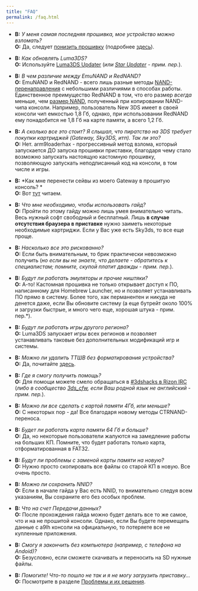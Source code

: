 ```yaml
---
title: "FAQ"
permalink: /faq.html
---
```


+ <a name="faq_latestfw" />**В:** *У меня самая последняя прошивка, мое устройство можно взломать?*    
  **О:** Да, следует [понизить прошивку](nfirm-downgrade) (подробнее [здесь](https://www.reddit.com/r/3dshacks/comments/4iry4s/)).

+ <a name="faq_updatecfw" />**В:** *Как обновлять Luma3DS?*    
  **О:** Используйте [Luma3DS Updater](https://github.com/Hamcha/lumaupdate/releases) (*или [Star Updater](https://github.com/astronautlevel2/StarUpdater/releases) - прим. пер.*).

+ <a name="faq_RedNAND" />**В:** *В чем различие между EmuNAND и RedNAND?*    
  **О:** EmuNAND и RedNAND - всего лишь разные методы [NAND-перенаправления](http://3dbrew.org/wiki/NAND_Redirection) с небольшими различиями в способах работы. Единственное преимущество RedNAND в том, что его размер *всегда* меньше, чем [размер NAND](nand-size), полученный при копировании NAND-чипа консоли. Например, пользователь New 3DS имеет в своей консоли чип емкостью 1,8 Гб, однако, при использовании RedNAND ему понадобится не 1,8 Гб на карте памяти, а всего 1,2 Гб. 

+ <a name="faq_gatewaysky" />**В:** *А сколько все это стоит? Я слышал, что пиратство на 3DS требует покупки картриджей (Gateway, Sky3DS, итп). Так ли это?*     
  **О:** Нет. arm9loaderhax - прогрессивный метод взлома, который запускается ДО запуска прошивки приставки, благодаря чему стало возможно запускать настоящую кастомную прошивку, позволяющую запускать неподписанный код на консоли, в том числе и игры. 

+ <a name="faq_gatewaysaves" />**В:** *Как мне перенести сейвы из моего Gateway в прошитую консоль? *    
  **О:** Вот [тут](https://gbatemp.net/threads/425743/) читаем. 

+ <a name="faq_need" />**В:** *Что мне необходимо, чтобы использовать гайд?*    
  **О:** Пройти по этому гайду можно лишь умея внимательно читать. Весь нужный софт свободный и бесплатный. Лишь **в случае отсутствия браузера в приставке** нужно заиметь некоторые необходимые картриджи. Если у Вас уже есть Sky3ds, то все еще проще. 

+ <a name="faq_risky" />**В:** *Насколько все это рискованно?*    
  **О:** Если быть внимательным, то брик практически невозможно получить (*но если вы не знаете, что делаете - обратитесь к специалистам; помните, скупой платит дважды - прим. пер.*).

+ <a name="faq_Homebrew" />**В:** *Будут ли работать эмуляторы и прочие ништяки?*    
  **О:** А-то! Кастомная прошивка не только открывает доступ к ПО, написанному для Homebrew Launcher, но и позволяет устанавливать ПО прямо в систему. Более того, хак перманентен и никуда не денется даже, если Вы обновите систему (а еще бутрейт около 100% и загрузки быстрые, и много чего еще, хорошая штука - прим. пер.*).

+ <a name="faq_regionfree" />**В:** *Будут ли работать игры другого региона?*    
  **О:** Luma3DS запускает игры всех регионов и позволяет устанавливать таковые без дополнительных модификаций игр и системы.

+ <a name="faq_rm_nnid" />**В:** *Можно ли удалить ТТШВ без форматирования устройства?*    
  **О:** Да, почитайте [здесь](troubleshooting#rm_nnid).

+ <a name="faq_support" />**В:** *Где я смогу получить помощь?*    
  **О:** Для помощи можете смело обращаться в [#3dshacks в Rizon IRC](https://gate.omicron.pw) (*либо в сообщество [3ds_cfw](http://vk.com/3ds_cfw), если Ваш родной язык не английский - прим. пер.*).

+ <a name="faq_le4gbsd" />**В:** *Можно ли все сделать с картой памяти 4Гб, или меньше?*    
  **О:** С некоторых пор - да! Все благодаря новому методы CTRNAND-переноса.

+ <a name="faq_ge128gbsd" />**В:** *Будет ли работать карта памяти 64 Гб и больше?*    
  **О:** Да, но некоторые пользователи жалуются на замедление работы на больших КП. Помните, что будет работать только карта, отформатированная в FAT32. 

+ <a name="faq_movesd" />**В:** *Будут ли проблемы с заменой карты памяти на новую?*    
  **О:** Нужно просто скопировать все файлы со старой КП в новую. Все очень просто.

+ <a name="faq_NNID" />**В:** *Можно ли сохранить NNID?*    
  **О:** Если в начале гайда у Вас есть NNID, то внимательно следуя всем указаниям, Вы сохраните его без особых проблем. 

+ <a name="faq_systransfer" />**В:** *Что на счет Передачи данных?*    
  **О:** После прохождения гайда можно будет делать все то же самое, что и на не прошитой консоли. Однако, если Вы будете перемещать данные с a9lh консоли на официальную, то потеряете все не купленные приложения.

+ <a name="faq_nopc" />**В:** *Смогу я закончить без компьютера (например, с телефона на Andoid)?*    
  **О:** Безусловно, если сможете скачивать и переносить на SD нужные файлы. 

+ <a name="faq_problem" />**В:** *Помогите! Что-то пошло не так и я не могу загрузить приставку...*    
  **О:** Посмотрите в разделе [Проблемы и их решения](troubleshooting).
